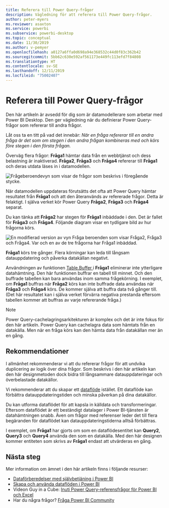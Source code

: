 ```yaml
---
title: Referera till Power Query-frågor
description: Vägledning för att referera till Power Query-frågor.
author: peter-myers
ms.reviewer: asaxton
ms.service: powerbi
ms.subservice: powerbi-desktop
ms.topic: conceptual
ms.date: 11/30/2019
ms.author: v-pemyer
ms.openlocfilehash: a0127a6ffa0d698a94e368532c44d0f83c362b42
ms.sourcegitcommit: 5bb62c630e592af561173e449fc113efd7f84808
ms.translationtype: HT
ms.contentlocale: sv-SE
ms.lasthandoff: 12/11/2019
ms.locfileid: "75002407"
---
```

# <a name="referencing-power-query-queries"></a>Referera till Power Query-frågor

Den här artikeln är avsedd för dig som är datamodellerare som arbetar med Power BI Desktop. Den ger vägledning när du definierar Power Query-frågor som refererar till andra frågor.

Låt oss ta en titt på vad det innebär: _När en fråga refererar till en andra fråga är det som om stegen i den andra frågan kombineras med och körs före stegen i den första frågan._

Överväg flera frågor: **Fråga1** hämtar data från en webbtjänst och dess belastning är inaktiverad. **Fråga2**, **Fråga3** och **Fråga4** refererar till **Fråga1** och deras utdata läses in i datamodellen.

![Frågeberoendevyn som visar de frågor som beskrivs i föregående stycke.](media/power-query-referenced-queries/query-dependencies-web-service.png)

När datamodellen uppdateras förutsätts det ofta att Power Query hämtar resultatet från **Fråga1** och att den återanvänds av refererade frågor. Detta är felaktigt. I själva verket kör Power Query **Fråga2**, **Fråga3** och **Fråga4** separat.

Du kan tänka att **Fråga2** har stegen för **Fråga1** inbäddade i den. Det är fallet för **Fråga3** och **Fråga4**. Följande diagram visar en tydligare bild av hur frågorna körs.

![En modifierad version av vyn Fråga beroenden som visar Fråga2, Fråga3 och Fråga4. Var och en av de tre frågorna har Fråga1 inbäddad.](media/power-query-referenced-queries/query-dependencies-web-service-concept.png)

**Fråga1** körs tre gånger. Flera körningar kan leda till långsam datauppdatering och påverka datakällan negativt.

Användningen av funktionen [Table.Buffer ](/powerquery-m/table-buffer) i **Fråga1** eliminerar inte ytterligare datahämtning. Den här funktionen buffrar en tabell till minnet. Och den buffrade tabellen kan bara användas inom samma frågekörning. I exemplet, om **Fråga1** buffras när **Fråga2** körs kan inte buffrade data användas när **Fråga3** och **Fråga4** körs. De kommer själva att buffra data två gånger till. (Det här resultatet kan i själva verket förvärra negativa prestanda eftersom tabellen kommer att buffras av varje refererande fråga.)

> [!NOTE]
> Power Query-cachelagringsarkitekturen är komplex och det är inte fokus för den här artikeln. Power Query kan cachelagra data som hämtats från en datakälla. Men när en fråga körs kan den hämta data från datakällan mer än en gång.

## <a name="recommendations"></a>Rekommendationer

I allmänhet rekommenderar vi att du refererar frågor för att undvika duplicering av logik över dina frågor. Som beskrivs i den här artikeln kan den här designmetoden dock bidra till långsammare datauppdateringar och överbelastade datakällor.

Vi rekommenderar att du skapar ett [dataflöde](../service-dataflows-overview.md) istället. Ett dataflöde kan förbättra datauppdateringstiden och minska påverkan på dina datakällor.

Du kan utforma dataflödet för att kapsla in källdata och transformeringar. Eftersom dataflödet är ett beständigt datalager i Power BI-tjänsten är datahämtningen snabb. Även om frågor med referenser leder det till flera begäranden för dataflödet kan datauppdateringstiderna alltså förbättras.

I exemplet, om **Fråga1** har gjorts om som en dataflödesentitet kan **Query2**, **Query3** och **Query4** använda den som en datakälla. Med den här designen kommer entiteten som skrivs av **Fråga1** endast att utvärderas en gång.

## <a name="next-steps"></a>Nästa steg

Mer information om ämnet i den här artikeln finns i följande resurser:

- [Dataförberedelser med självbetjäning i Power BI](../service-dataflows-overview.md)
- [Skapa och använda dataflöden i Power BI](../service-dataflows-create-use.md)
- Videon Guy in a Cube: [Inuti Power Query-referensfrågor för Power BI och Excel](https://www.youtube.com/watch?v=3uKNNZqBIkg)
- Har du några frågor? [Fråga Power BI Community](https://community.powerbi.com/)
